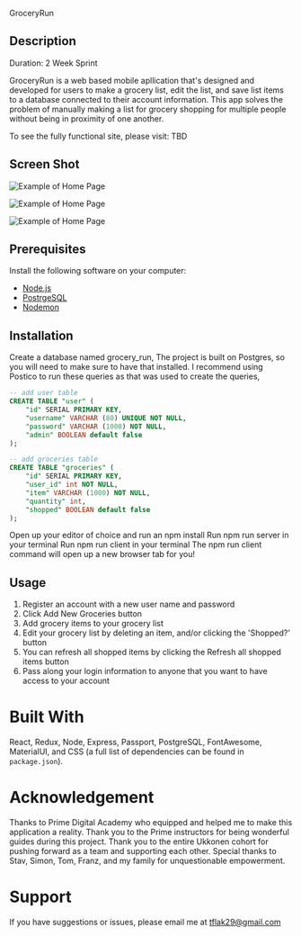 
GroceryRun

## Description

Duration: 2 Week Sprint

GroceryRun is a web based mobile apllication that's designed and developed for users to make a grocery list, edit the list, and save list items to a database connected to their account information. This app solves the problem of manually making a list for grocery shopping for multiple people without being in proximity of one another.

To see the fully functional site, please visit: TBD

## Screen Shot

![Example of Home Page](public/AppScreenshots/GroceryRun_HomePage.png)

![Example of Home Page](public/AppScreenshots/GroceryRun_AddItemPage.png)

![Example of Home Page](public/AppScreenshots/GroceryRun_List.png)


## Prerequisites

Install the following software on your computer:

- [Node.js](https://nodejs.org/en/)
- [PostrgeSQL](https://www.postgresql.org/)
- [Nodemon](https://nodemon.io/)

## Installation

Create a database named grocery_run,
The project is built on Postgres, so you will need to make sure to have that installed. I recommend using Postico to run these queries as that was used to create the queries,

```SQL
-- add user table
CREATE TABLE "user" (
    "id" SERIAL PRIMARY KEY,
    "username" VARCHAR (80) UNIQUE NOT NULL,
    "password" VARCHAR (1000) NOT NULL,
    "admin" BOOLEAN default false
);

-- add groceries table
CREATE TABLE "groceries" (
    "id" SERIAL PRIMARY KEY,
    "user_id" int NOT NULL,
    "item" VARCHAR (1000) NOT NULL,
    "quantity" int,
    "shopped" BOOLEAN default false
);
```

Open up your editor of choice and run an npm install
Run npm run server in your terminal
Run npm run client in your terminal
The npm run client command will open up a new browser tab for you!

## Usage

1. Register an account with a new user name and password
2. Click Add New Groceries button
3. Add grocery items to your grocery list
4. Edit your grocery list by deleting an item, and/or clicking the 'Shopped?' button
5. You can refresh all shopped items by clicking the Refresh all shopped items button
6. Pass along your login information to anyone that you want to have access to your account


# Built With

React, Redux, Node, Express, Passport, PostgreSQL, FontAwesome, MaterialUI, and CSS (a full list of dependencies can be found in `package.json`).

# Acknowledgement

Thanks to Prime Digital Academy who equipped and helped me to make this application a reality. Thank you to the Prime instructors for being wonderful guides during this project. Thank you to the entire Ukkonen cohort for pushing forward as a team and supporting each other. Special thanks to Stav, Simon, Tom, Franz, and my family for unquestionable empowerment.

# Support

If you have suggestions or issues, please email me at tflak29@gmail.com